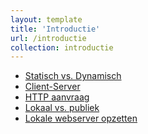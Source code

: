 ```yaml
---
layout: template
title: 'Introductie'
url: /introductie
collection: introductie
---
```

* <a href="{{ '/introductie/statisch-vs-dynamisch' | relative_url}}">Statisch vs. Dynamisch</a>
* <a href="{{ '/introductie/introductie/client-server' | relative_url}}">Client-Server</a>
* <a href="{{ '/introductie/http-aanvraag' | relative_url}}">HTTP aanvraag</a>
* <a href="{{ '/introductie/lokaal-vs-publiek' | relative_url}}">Lokaal vs. publiek</a>
* <a href="{{ '/introductie/lokale-webserver-opzetten' | relative_url}}">Lokale webserver opzetten</a>